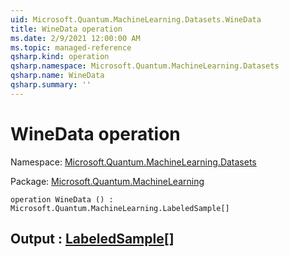 ```yaml
---
uid: Microsoft.Quantum.MachineLearning.Datasets.WineData
title: WineData operation
ms.date: 2/9/2021 12:00:00 AM
ms.topic: managed-reference
qsharp.kind: operation
qsharp.namespace: Microsoft.Quantum.MachineLearning.Datasets
qsharp.name: WineData
qsharp.summary: ''
---
```


# WineData operation

Namespace: [Microsoft.Quantum.MachineLearning.Datasets](xref:Microsoft.Quantum.MachineLearning.Datasets)

Package: [Microsoft.Quantum.MachineLearning](https://nuget.org/packages/Microsoft.Quantum.MachineLearning)




```qsharp
operation WineData () : Microsoft.Quantum.MachineLearning.LabeledSample[]
```


## Output : [LabeledSample](xref:Microsoft.Quantum.MachineLearning.LabeledSample)[]

